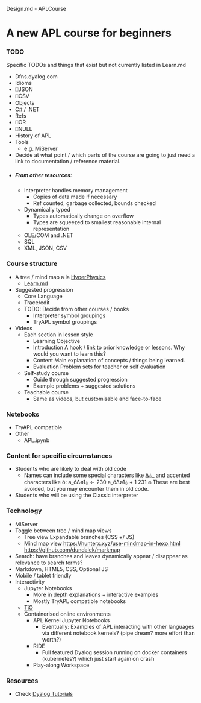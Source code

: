Design.md - APLCourse

# A new APL course for beginners

### TODO
  Specific TODOs and things that exist but not currently listed in Learn.md
  - Dfns.dyalog.com
  - Idioms
  - ⎕JSON
  - ⎕CSV
  - Objects
  - C# / .NET
  - Refs
  - ⎕OR
  - ⎕NULL
  - History of APL
  - Tools
    - e.g. MiServer
  - Decide at what point / which parts of the course are going to just need a link to documentation / reference material.
  - ##### From other resources:
    - Interpreter handles memory management
      - Copies of data made if necessary
      - Ref counted, garbage collected, bounds checked
    - Dynamically typed
      - Types automatically change on overflow
      - Types are squeezed to smallest reasonable internal representation
    - OLE/COM and .NET
    - SQL
    - XML, JSON, CSV

### Course structure
- A tree / mind map a la [HyperPhysics](http://hyperphysics.phy-astr.gsu.edu)
  - [Learn.md](Learn.md)
- Suggested progression
  - Core Language
  - Trace/edit
  - TODO: Decide from other courses / books
    - Interpreter symbol groupings
    - TryAPL symbol groupings
- Videos
  - Each section in lesson style
    - Learning Objective
    - Introduction
      A hook / link to prior knowledge or lessons. Why would you want to learn this?
    - Content
      Main explanation of concepts / things being learned.
    - Evaluation
      Problem sets for teacher or self evaluation
  - Self-study course
    - Guide through suggested progression
    - Example problems + suggested solutions
  - Teachable course
    - Same as videos, but customisable and face-to-face

### Notebooks
- TryAPL compatible
- Other
    - APL.ipynb

### Content for specific circumstances
  - Students who are likely to deal with old code
    - Names can include some special characters like ∆⍙_ and accented characters like ó:
            a_ó∆ø1⍙ ← 230
            a_ó∆ø1⍙ + 1
      231 
            ⍝ These are best avoided, but you may encounter them in old code.
  - Students who will be using the Classic interpreter

### Technology
- MiServer
- Toggle between tree / mind map views
  - Tree view
    Expandable branches (CSS +/ JS)
  - Mind map view
    https://hunterx.xyz/use-mindmap-in-hexo.html
    https://github.com/dundalek/markmap
- Search: have branches and leaves dynamically appear / disappear as relevance to search terms?
- Markdown, HTML5, CSS, Optional JS
- Mobile / tablet friendly
- Interactivity
  - Jupyter Notebooks
    - More in depth explanations + interactive examples
    - Mostly TryAPL compatible notebooks 
  - [TiO](http://TiO.run)
  - Containerised online environments
    - APL Kernel Jupyter Notebooks
      - Eventually: Examples of APL interacting with other languages via different notebook kernels? (pipe dream? more effort than worth?)
    - RIDE
      - Full featured Dyalog session running on docker containers (kubernetes?) which just start again on crash
    - Play-along Workspace

### Resources
- Check [Dyalog Tutorials](https://github.com/rikedyp/DyalogTutorials)

